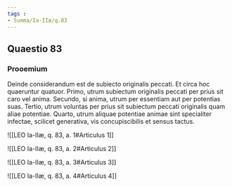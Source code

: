```yaml
---
tags : 
- Summa/Ia-IIæ/q.83
---
```


## Quaestio 83

### Prooemium

Deinde considerandum est de subiecto originalis peccati. Et circa hoc quaeruntur quatuor. Primo, utrum subiectum originalis peccati per prius sit caro vel anima. Secundo, si anima, utrum per essentiam aut per potentias suas. Tertio, utrum voluntas per prius sit subiectum peccati originalis quam aliae potentiae. Quarto, utrum aliquae potentiae animae sint specialiter infectae, scilicet generativa, vis concupiscibilis et sensus tactus.

![[LEO Ia-IIæ, q. 83, a. 1#Articulus 1]]

![[LEO Ia-IIæ, q. 83, a. 2#Articulus 2]]

![[LEO Ia-IIæ, q. 83, a. 3#Articulus 3]]

![[LEO Ia-IIæ, q. 83, a. 4#Articulus 4]]

